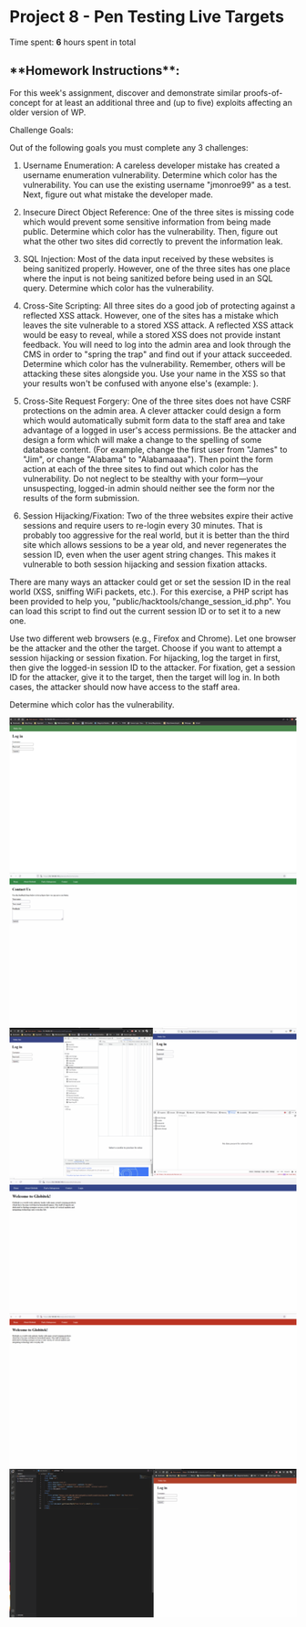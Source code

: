 # Project 8 - Pen Testing Live Targets

Time spent: **6** hours spent in total

<h2>**Homework Instructions**:</h2> 
For this week's assignment, discover and demonstrate similar proofs-of-concept for at least an additional three and (up to five) exploits affecting an older version of WP.

Challenge Goals:

Out of the following goals you must complete any 3 challenges:

1. Username Enumeration: A careless developer mistake has created a username enumeration vulnerability. Determine which color has the vulnerability. You can use the existing username "jmonroe99" as a test. Next, figure out what mistake the developer made.

2. Insecure Direct Object Reference: One of the three sites is missing code which would prevent some sensitive information from being made public. Determine which color has the vulnerability. Then, figure out what the other two sites did correctly to prevent the information leak.

3. SQL Injection: Most of the data input received by these websites is being sanitized properly. However, one of the three sites has one place where the input is not being sanitized before being used in an SQL query. Determine which color has the vulnerability.

4. Cross-Site Scripting: All three sites do a good job of protecting against a reflected XSS attack. However, one of the sites has a mistake which leaves the site vulnerable to a stored XSS attack. A reflected XSS attack would be easy to reveal, while a stored XSS does not provide instant feedback. You will need to log into the admin area and look through the CMS in order to "spring the trap" and find out if your attack succeeded. Determine which color has the vulnerability. Remember, others will be attacking these sites alongside you. Use your name in the XSS so that your results won't be confused with anyone else's (example: <script>alert('Mallory found the XSS!');</script>).

5. Cross-Site Request Forgery: One of the three sites does not have CSRF protections on the admin area. A clever attacker could design a form which would automatically submit form data to the staff area and take advantage of a logged in user's access permissions. Be the attacker and design a form which will make a change to the spelling of some database content. (For example, change the first user from "James" to "Jim", or change "Alabama" to "Alabamaaaa"). Then point the form action at each of the three sites to find out which color has the vulnerability. Do not neglect to be stealthy with your form—your unsuspecting, logged-in admin should neither see the form nor the results of the form submission.

6. Session Hijacking/Fixation: Two of the three websites expire their active sessions and require users to re-login every 30 minutes. That is probably too aggressive for the real world, but it is better than the third site which allows sessions to be a year old, and never regenerates the session ID, even when the user agent string changes. This makes it vulnerable to both session hijacking and session fixation attacks.

There are many ways an attacker could get or set the session ID in the real world (XSS, sniffing WiFi packets, etc.). For this exercise, a PHP script has been provided to help you, "public/hacktools/change_session_id.php". You can load this script to find out the current session ID or to set it to a new one.

Use two different web browsers (e.g., Firefox and Chrome). Let one browser be the attacker and the other the target. Choose if you want to attempt a session hijacking or session fixation. For hijacking, log the target in first, then give the logged-in session ID to the attacker. For fixation, get a session ID for the attacker, give it to the target, then the target will log in. In both cases, the attacker should now have access to the staff area.

Determine which color has the vulnerability.






<img src="Week 8 Green Enum.gif" alt="Enum">
<img src="Week 8 Green XSS.gif" alt="XSS">
<img src="Week 8 Blue Hijack.gif" alt="Hijack">
<img src="Week 8 Blue SQLi.gif" alt="SQLi">
<img src="Week 8 Red IDOR.gif" alt="IDOR">
<img src="Week 8 Red CSRF.gif" alt="CSRF">

